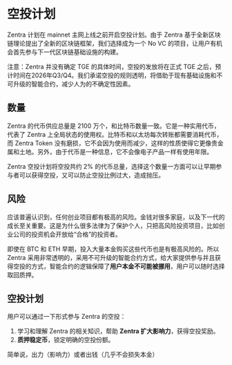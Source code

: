 # 空投计划

Zentra 计划在 mainnet 主网上线之前开启空投计划。由于 Zentra 基于全新区块链理论提出了全新的区块链框架，我们选择成为一个 No VC 的项目，让用户有机会首先参与下一代区块链基础设施的构建。

注意：Zentra 并没有确定 TGE 的具体时间，空投的发放将在正式 TGE 之后，预计时间在2026年Q3/Q4。我们承诺空投的规则透明，将借助于现有基础设施和不可升级的智能合约，减少人为的不确定性因素。

## 数量

Zentra 的代币供应总量是 2100 万个，和比特币数量一致。它是一种实用代币，代表了 Zentra 上全局状态的使用权。比特币和以太坊每次转账都需要消耗代币，而 Zentra Token 没有磨损，它不会因为使用而减少，这样的性质使得它更像贵金属和土地。另外，由于代币是一种信息，它不会像电子产品一样有使用年限。

Zentra 空投计划将空投共约 2% 的代币总量，选择这个数量一方面可以让早期参与者可以获得空投，又可以防止空投比例过大，造成抛压。

## 风险

应该普遍认识到，任何创业项目都有极高的风险。金钱对很多家庭，以及下一代的成长至关重要。这是为什么很多法律为了保护个人，只把高风险投资项目，比如创业公司的投资机会开放给“合格”的投资者。

即使在 BTC 和 ETH 早期，投入大量本金购买这些代币也是有极高风险的。所以 Zentra 采用非常透明的，采用不可升级的智能合约方式，给大家提供参与并且获得空投的方式，智能合约的逻辑保障了**用户本金不可能被挪用**，用户可以随时选择取回质押。

## 空投计划

用户可以通过一下形式参与 Zentra 的空投：

1. 学习和理解 Zentra 的相关知识，帮助 **Zentra 扩大影响力**，获得空投奖励。
2. **质押稳定币**，锁定明确的空投份额。

简单说，出力（影响力）或者出钱（几乎不会损失本金）

